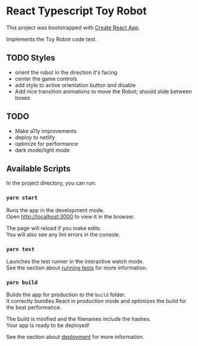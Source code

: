 # React Typescript Toy Robot

This project was bootstrapped with [Create React App](https://github.com/facebook/create-react-app).

Implements the Toy Robot code test.

## TODO Styles
- orient the robot in the direction it's facing
- center the game controls
- add style to active orientation button and disable
- Add nice transition animations to move the Robot; should slide between boxes


## TODO
- Make a11y improvements
- deploy to netlify
- optimize for performance
- dark mode/light mode
## Available Scripts

In the project directory, you can run:

### `yarn start`

Runs the app in the development mode.\
Open [http://localhost:3000](http://localhost:3000) to view it in the browser.

The page will reload if you make edits.\
You will also see any lint errors in the console.

### `yarn test`

Launches the test runner in the interactive watch mode.\
See the section about [running tests](https://facebook.github.io/create-react-app/docs/running-tests) for more information.

### `yarn build`

Builds the app for production to the `build` folder.\
It correctly bundles React in production mode and optimizes the build for the best performance.

The build is minified and the filenames include the hashes.\
Your app is ready to be deployed!

See the section about [deployment](https://facebook.github.io/create-react-app/docs/deployment) for more information.

